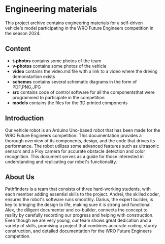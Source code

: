 # Engineering materials

This project archive contains engineering materials for a self-driven vehicle's model participating in the WRO Future Engineers competition in the season 2024.

## Content

- **t-photos** contains some photos of the team
 - **v-photos** contains some photos of the vehicle
 - **video** contains the video.md file with a link to a video where the driving demonstartion exists
 - **schemes** contains several schematic diagrams in the form of PDF,PNG,JPG
 - **src** contains code of control software for all the componentsthat were programmed to participate in the competition
 - **models** contains the files for the 3D printed components


## Introduction

Our vehicle robot is an Arduino Uno-based robot that has been made for the WRO Future Engineers competition. This documentation provides a thorough overview of its components, design, and the code that drives its performance. The robot utilizes some advanced features such as ultrasonic sensors and a Pixy camera for accurate obstacle detection and color recognition. This document serves as a guide for those interested in understanding and replicating our robot's functionality.

## About Us


Pathfinders is a team that consists of three hard-working students, with each member adding essential skills to the project. Andrei, the skilled coder, ensures the robot's software runs smoothly. Darius, the expert builder, is key to bringing the design to life, making sure it is strong and functional. Alex, the diligent documenter and co-builder, connects the concept to reality by carefully recording our progress and helping with construction. Even though we are very young, our team shows great dedication and a variety of skills, promising a project that combines accurate coding, sturdy construction, and detailed documentation for the WRO Future Engineers competition.
